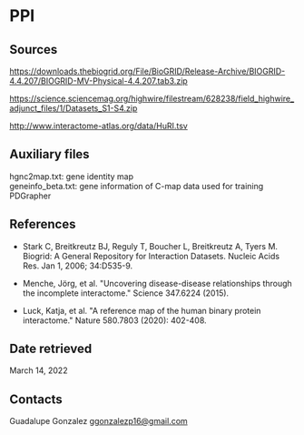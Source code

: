 # PPI 

## Sources


https://downloads.thebiogrid.org/File/BioGRID/Release-Archive/BIOGRID-4.4.207/BIOGRID-MV-Physical-4.4.207.tab3.zip

https://science.sciencemag.org/highwire/filestream/628238/field_highwire_adjunct_files/1/Datasets_S1-S4.zip

http://www.interactome-atlas.org/data/HuRI.tsv  

## Auxiliary files
hgnc2map.txt: gene identity map  
geneinfo_beta.txt: gene information of C-map data used for training PDGrapher

## References

* Stark C, Breitkreutz BJ, Reguly T, Boucher L, Breitkreutz A, Tyers M. Biogrid: A General Repository for Interaction Datasets. Nucleic Acids Res. Jan 1, 2006; 34:D535-9. 

* Menche, Jörg, et al. "Uncovering disease-disease relationships through the incomplete interactome." Science 347.6224 (2015).

* Luck, Katja, et al. "A reference map of the human binary protein interactome." Nature 580.7803 (2020): 402-408.

## Date retrieved

March 14, 2022

## Contacts

Guadalupe Gonzalez
<ggonzalezp16@gmail.com>
